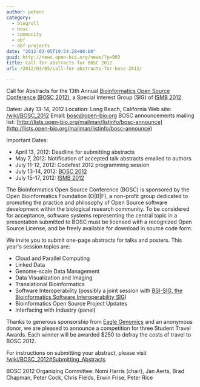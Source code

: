 ```yaml
---
author: peterc
category:
  - blogroll
  - bosc
  - community
  - obf
  - obf-projects
date: "2012-03-05T19:54:28+00:00"
guid: http://news.open-bio.org/news/?p=903
title: Call for abstracts for BOSC 2012
url: /2012/03/05/call-for-abstracts-for-bosc-2012/

---
```

Call for Abstracts for the 13th Annual [Bioinformatics Open Source Conference (BOSC 2012)](/wiki/BOSC_2012), a Special Interest Group (SIG) of [ISMB 2012](http://www.iscb.org/ismb2012).

Dates: July 13-14, 2012
Location: Long Beach, California
Web site: [/wiki/BOSC\_2012](/wiki/BOSC_2012)
Email: bosc@open-bio.org
BOSC announcements mailing list: [http://lists.open-bio.org/mailman/listinfo/bosc-announce](http://lists.open-bio.org/mailman/listinfo/bosc-announce)

Important Dates:

- April 13, 2012: Deadline for submitting abstracts
- May 7, 2012: Notification of accepted talk abstracts emailed to authors
- July 11-12, 2012: Codefest 2012 programming session
- July 13-14, 2012: [BOSC 2012](/wiki/BOSC_2012)
- July 15-17, 2012: [ISMB 2012](http://www.iscb.org/ismb2012)

The Bioinformatics Open Source Conference (BOSC) is sponsored by the Open Bioinformatics Foundation (O\|B\|F), a non-profit group dedicated to promoting the practice and philosophy of Open Source software development within the biological research community. To be considered for acceptance, software systems representing the central topic in a presentation submitted to BOSC must be licensed with a recognized Open Source License, and be freely available for download in source code form.

We invite you to submit one-page abstracts for talks and posters. This year's session topics are:

- Cloud and Parallel Computing
- Linked Data
- Genome-scale Data Management
- Data Visualization and Imaging
- Translational Bioinformatics
- Software Interoperability (possibly a joint session with [BSI-SIG, the Bioinformatics Software Interoperability SIG](http://www.broadinstitute.org/software/bsi-sig/))
- Bioinformatics Open Source Project Updates
- Interfacing with Industry (panel)

Thanks to generous sponsorship from [Eagle Genomics](http://eaglegenomics.com/) and an anonymous donor, we are pleased to announce a competition for three Student Travel Awards. Each winner will be awarded $250 to defray the costs of travel to BOSC 2012.

For instructions on submitting your abstract, please visit [/wiki/BOSC\_2012#Submitting\_Abstracts](/wiki/BOSC_2012#Submitting_Abstracts)

BOSC 2012 Organizing Committee:
Nomi Harris (chair), Jan Aerts, Brad Chapman, Peter Cock, Chris Fields, Erwin Frise, Peter Rice
